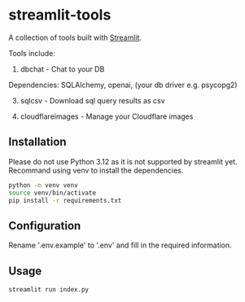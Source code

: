 # streamlit-tools
A collection of tools built with [Streamlit](https://streamlit.io/).

Tools include:
1. dbchat - Chat to your DB

Dependencies: SQLAlchemy, openai, (your db driver e.g. psycopg2)

3. sqlcsv - Download sql query results as csv

4. cloudflareimages - Manage your Cloudflare images


## Installation
Please do not use Python 3.12 as it is not supported by streamlit yet.
Recommand using venv to install the dependencies.

```bash
python -m venv venv
source venv/bin/activate
pip install -r requirements.txt
```

## Configuration

Rename '.env.example' to '.env' and fill in the required information.


## Usage

```bash
streamlit run index.py
```


